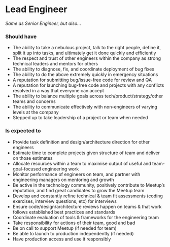 Lead Engineer
=============

*Same as Senior Engineer, but also...*

### Should have
* The ability to take a nebulous project, talk to the right people, define it, split it up into tasks, and ultimately get it done quickly and efficiently
* The respect and trust of other engineers within the company as strong technical leaders and mentors for others
* The ability to diagnose, fix, and coordinate deployment of bug fixes
* The ability to do the above extremely quickly in emergency situations
* A reputation for submitting bug/issue-free code for review and QA
* A reputation for launching bug-free code and projects with any conflicts resolved in a way that everyone can accept
* The ability to balance multiple goals across tech/product/strategy/other teams and concerns
* The ability to communicate effectively with non-engineers of varying levels at the company
* Stepped up to take leadership of a project or team when needed

### Is expected to
* Provide task definition and design/architecture direction for other engineers
* Estimate time to complete projects given structure of team and deliver on those estimates
* Allocate resources within a team to maximise output of useful and team-goal-focused engineering work
* Monitor performance of engineers on team, and partner with engineering managers on mentoring and growth
* Be active in the technology community, positively contribute to Meetup’s reputation, and find great candidates to grow the Meetup team
* Develop and constantly refine technical & team fit assessments (coding exercises, interview questions, etc) for interviews
* Ensure code/design/architecture reviews happen on teams & that work follows established best practices and standards
* Coordinate evaluation of tools & frameworks for the engineering team
* Take responsibility for actions of their team, good and bad
* Be on call to support Meetup (if needed for team)
* Be able to launch to production independently (if needed)
* Have production access and use it responsibly
